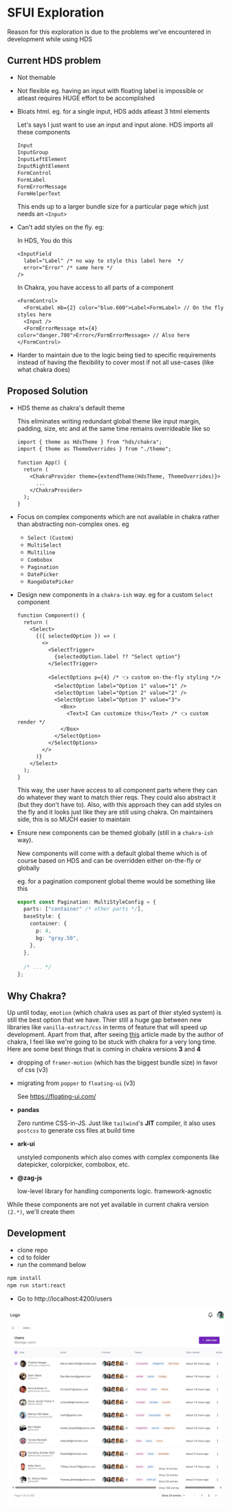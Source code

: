 # SFUI Exploration

Reason for this exploration is due to the problems we've encountered in development while using HDS

## Current HDS problem

- Not themable
- Not flexible eg. having an input with floating label is impossible or atleast requires HUGE effort to be accomplished
- Bloats html. eg. for a single input, HDS adds atleast 3 html elements

  Let's says I just want to use an input and input alone. HDS imports all these components

  ```
  Input
  InputGroup
  InputLeftElement
  InputRightElement
  FormControl
  FormLabel
  FormErrorMessage
  FormHelperText
  ```

  This ends up to a larger bundle size for a particular page which just needs an `<Input>`

- Can't add styles on the fly. eg:

  In HDS, You do this

  ```tsx
  <InputField
    label="Label" /* no way to style this label here  */
    error="Error" /* same here */
  />
  ```

  In Chakra, you have access to all parts of a component

  ```tsx
  <FormControl>
    <FormLabel mb={2} color="blue.600">Label<FormLabel> // On the fly styles here
    <Input />
    <FormErrorMessage mt={4} color="danger.700">Error</FormErrorMessage> // Also here
  </FormControl>
  ```

- Harder to maintain due to the logic being tied to specific requirements instead of having the flexibility to cover most if not all use-cases (like what chakra does)

## Proposed Solution

- HDS theme as chakra's default theme

  This eliminates writing redundant global theme like input margin, padding, size, etc and
  at the same time remains overrideable like so

  ```tsx
  import { theme as HdsTheme } from "hds/chakra";
  import { theme as ThemeOverrides } from "./theme";

  function App() {
    return (
      <ChakraProvider theme={extendTheme(HdsTheme, ThemeOverrides)}>
        ...
      </ChakraProvider>
    );
  }
  ```

- Focus on complex components which are not available in chakra rather than abstracting non-complex ones. eg

  - `Select (Custom)`
  - `MultiSelect`
  - `Multiline`
  - `Combobox`
  - `Pagination`
  - `DatePicker`
  - `RangeDatePicker`

- Design new components in a `chakra-ish` way. eg for a custom `Select` component

  ```tsx
  function Component() {
    return (
      <Select>
        {({ selectedOption }) => (
          <>
            <SelectTrigger>
              {selectedOption.label ?? "Select option"}
            </SelectTrigger>

            <SelectOptions p={4} /* 👈 custom on-the-fly styling */>
              <SelectOption label="Option 1" value="1" />
              <SelectOption label="Option 2" value="2" />
              <SelectOption label="Option 3" value="3">
                <Box>
                  <Text>I Can customize this</Text> /* 👈 custom render */
                </Box>
              </SelectOption>
            </SelectOptions>
          </>
        )}
      </Select>
    );
  }
  ```

  This way, the user have access to all component parts where they can do whatever they want to match thier reqs. They could also abstract it (but they don't have to).
  Also, with this approach they can add styles on the fly and it looks just like they are still using chakra. On maintainers side, this is so MUCH easier to maintain

- Ensure new components can be themed globally (still in a `chakra-ish` way).

  New components will come with a default global theme which is of course based on HDS and can be overridden either on-the-fly or globally

  eg. for a pagination component global theme would be something like this

  ```ts
  export const Pagination: MultiStyleConfig = {
    parts: ["container" /* other parts */],
    baseStyle: {
      container: {
        p: 4,
        bg: "gray.50",
      },
    },

    /* ... */
  };
  ```

## Why Chakra?

Up until today, `emotion` (which chakra uses as part of thier styled system) is still the best option that we have. Thier still a huge gap between new libraries like `vanilla-extract/css` in terms of feature that will speed up development. Apart from that, after seeing [this](https://www.adebayosegun.com/blog/the-future-of-chakra-ui) article made by the author of chakra, I feel like we're going to be stuck with chakra for a very long time. Here are some best things that is coming in chakra versions **3** and **4**

- dropping of `framer-motion` (which has the biggest bundle size) in favor of css (v3)
- migrating from `popper` to `floating-ui` (v3)

  See https://floating-ui.com/

- **pandas**

  Zero runtime CSS-in-JS. Just like `tailwind`'s **JIT** compiler, it also uses `postcss` to generate css files at build time

- **ark-ui**

  unstyled components which also comes with complex components like datepicker, colorpicker, combobox, etc.

- **@zag-js**

  low-level library for handling components logic. framework-agnostic

While these components are not yet available in current chakra version `(2.*)`, we'll create them

## Development

- clone repo
- cd to folder
- run the command below

```bash
npm install
npm run start:react
```

- Go to http://localhost:4200/users

![screenshot](/docs/screenshot.jpeg)
